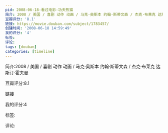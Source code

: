```yaml
---
pid: 2008-06-18-看过电影-功夫熊猫
简介: 2008 / 美国 / 喜剧 动作 动画 / 马克·奥斯本 约翰·斯蒂文森 / 杰克·布莱克 达斯汀·霍夫曼
豆瓣评分: '8.1'
链接: https://movie.douban.com/subject/1783457/
创建时间: '2008-06-18 14:59:49'
我的评分: '4'
标签:
评论:
tags: [douban]
categories: [timeline]
---
```

简介:2008 / 美国 / 喜剧 动作 动画 / 马克·奥斯本 约翰·斯蒂文森 / 杰克·布莱克 达斯汀·霍夫曼

豆瓣评分:8.1

[链接](https://movie.douban.com/subject/1783457/)

我的评分:4

标签:

评论:

